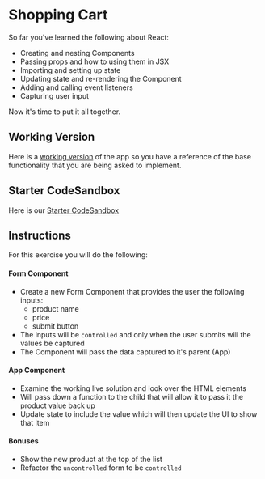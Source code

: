 # Shopping Cart

So far you've learned the following about React:

- Creating and nesting Components
- Passing props and how to using them in JSX
- Importing and setting up state
- Updating state and re-rendering the Component
- Adding and calling event listeners
- Capturing user input

Now it's time to put it all together.

## Working Version

Here is a [working version](https://cmix9.csb.app/) of the app so you have a reference of the base functionality that you are being asked to implement.

## Starter CodeSandbox

Here is our [Starter CodeSandbox](https://codesandbox.io/s/react-shopping-cart-solution-1prws?file=/src/App.js)

## Instructions

For this exercise you will do the following:

#### Form Component

- Create a new Form Component that provides the user the following inputs:
  - product name
  - price
  - submit button
- The inputs will be `controlled` and only when the user submits will the values be captured
- The Component will pass the data captured to it's parent (App)

#### App Component

- Examine the working live solution and look over the HTML elements
- Will pass down a function to the child that will allow it to pass it the product value back up
- Update state to include the value which will then update the UI to show that item

#### Bonuses

- Show the new product at the top of the list
- Refactor the `uncontrolled` form to be `controlled`